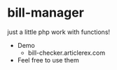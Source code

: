 # bill-manager
just a little php work with functions!
* Demo
  * bill-checker.articlerex.com
* Feel free to use them
